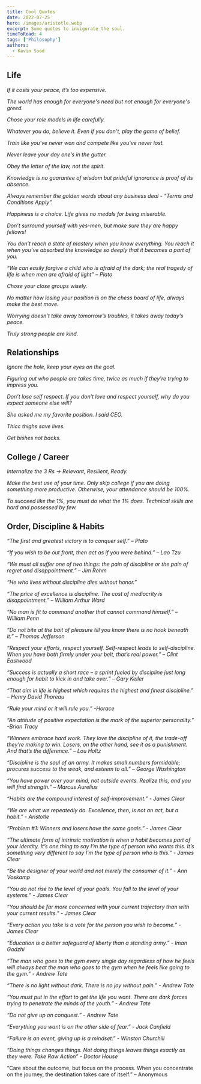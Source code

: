 ```yaml
---
title: Cool Quotes 
date: 2022-07-25
hero: /images/aristotle.webp
excerpt: Some quotes to invigorate the soul.
timeToRead: 4
tags: ['Philosophy']
authors:
  - Kavin Sood
---
```


## Life

*If it costs your peace, it’s too expensive.*

*The world has enough for everyone's need but not enough for everyone's greed.*

*Chose your role models in life carefully.*

*Whatever you do, believe it. Even if you don't, play the game of belief.* 

*Train like you've never won and compete like you've never lost.* 

*Never leave your day one’s in the gutter.*

*Obey the letter of the law, not the spirit.*

*Knowledge is no guarantee of wisdom but prideful ignorance is proof of its absence.*

*Always remember the golden words about any business deal - “Terms and Conditions Apply”.*

*Happiness is a choice. Life gives no medals for being miserable.*

*Don’t surround yourself with yes-men, but make sure they are happy fellows!*

*You don’t reach a state of mastery when you know everything. You reach it when you’ve absorbed the knowledge so deeply that it becomes a part of you.*

*“We can easily forgive a child who is afraid of the dark; the real tragedy of life is when men are afraid of light” – Plato*

*Chose your close groups wisely.*

*No matter how losing your position is on the chess board of life, always make the best move.*

*Worrying doesn’t take away tomorrow’s troubles, it takes away today’s peace.*

*Truly strong people are kind.*
## Relationships

*Ignore the hole, keep your eyes on the goal.*

*Figuring out who people are takes time, twice as much if they're trying to impress you.*

*Don’t lose self respect. If you don’t love and respect yourself, why do you expect someone else will?*

*She asked me my favorite position. I said CEO.*

*Thicc thighs save lives.*

*Get bishes not backs.*

## College / Career

*Internalize the 3 Rs → Relevant, Resilient, Ready.*

*Make the best use of your time. Only skip college if you are doing something more productive. Otherwise, your attendance should be 100%.*

*To succeed like the 1%, you must do what the 1% does. Technical skills are hard and possessed by few.*

## Order, Discipline & Habits

*“The first and greatest victory is to conquer self.” – Plato*

*“If you wish to be out front, then act as if you were behind.” – Lao Tzu*

*“We must all suffer one of two things: the pain of discipline or the pain of regret and disappointment.” – Jim Rohm*

*“He who lives without discipline dies without honor.”*

*“The price of excellence is discipline. The cost of mediocrity is disappointment.” – William Arthur Ward*

*“No man is fit to command another that cannot command himself.” – William Penn*

*“Do not bite at the bait of pleasure till you know there is no hook beneath it.” – Thomas Jefferson*

*“Respect your efforts, respect yourself. Self-respect leads to self-discipline. When you have both firmly under your belt, that’s real power.” – Clint Eastwood*

*“Success is actually a short race – a sprint fueled by discipline just long enough for habit to kick in and take over.” – Gary Keller*

*“That aim in life is highest which requires the highest and finest discipline.” – Henry David Thoreau*

*“Rule your mind or it will rule you.” -Horace*

*“An attitude of positive expectation is the mark of the superior personality.” -Brian Tracy*

*“Winners embrace hard work. They love the discipline of it, the trade-off they’re making to win. Losers, on the other hand, see it as a punishment. And that’s the difference.” – Lou Holtz*

*“Discipline is the soul of an army. It makes small numbers formidable; procures success to the weak, and esteem to all.” – George Washington*

*“You have power over your mind, not outside events. Realize this, and you will find strength.” – Marcus Aurelius*

*“Habits are the compound interest of self-improvement.” - James Clear*

*“We are what we repeatedly do. Excellence, then, is not an act, but a habit.” - Aristotle*

*“Problem #1: Winners and losers have the same goals.” - James Clear*

*“The ultimate form of intrinsic motivation is when a habit becomes part of your identity. It’s one thing to say I’m the type of person who wants this. It’s something very different to say I’m the type of person who is this.” - James Clear*

*“Be the designer of your world and not merely the consumer of it.” - Ann Voskamp*

*“You do not rise to the level of your goals. You fall to the level of your systems.” - James Clear*

*“You should be far more concerned with your current trajectory than with your current results.” - James Clear*

*“Every action you take is a vote for the person you wish to become.” - James Clear*

*“Education is a better safeguard of liberty than a standing army.” - Iman Gadzhi*

*“The man who goes to the gym every single day regardless of how he feels will always beat the man who goes to the gym when he feels like going to the gym.” - Andrew Tate*

*“There is no light without dark. There is no joy without pain.” - Andrew Tate*

*“You must put in the effort to get the life you want. There are dark forces trying to penetrate the minds of the youth.” - Andrew Tate*

*“Do not give up on conquest.” - Andrew Tate*

*“Everything you want is on the other side of fear.” - Jack Canfield*

*“Failure is an event, giving up is a mindset.” - Winston Churchill*

*“Doing things changes things. Not doing things leaves things exactly as they were. Take Raw Action” - Doctor House*

“Care about the outcome, but focus on the process. When you concentrate on the journey, the destination takes care of itself.” – Anonymous